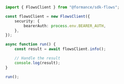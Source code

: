 <!-- Start SDK Example Usage [usage] -->
```typescript
import { FlowsClient } from "@formance/sdk-flows";

const flowsClient = new FlowsClient({
    security: {
        bearerAuth: process.env.BEARER_AUTH,
    },
});

async function run() {
    const result = await flowsClient.info();

    // Handle the result
    console.log(result);
}

run();

```
<!-- End SDK Example Usage [usage] -->